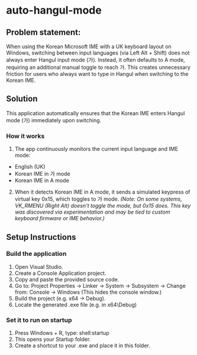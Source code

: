 # auto-hangul-mode

## Problem statement: 
When using the Korean Microsoft IME with a UK keyboard layout on Windows, switching between input languages (via Left Alt + Shift) does not always enter Hangul input mode (가). Instead, it often defaults to A mode, requiring an additional manual toggle to reach 가. This creates unnecessary friction for users who always want to type in Hangul when switching to the Korean IME.

## Solution
This application automatically ensures that the Korean IME enters Hangul mode (가) immediately upon switching.
### How it works
1. The app continuously monitors the current input language and IME mode:
- English (UK)
- Korean IME in 가 mode
- Korean IME in A mode
2. When it detects Korean IME in A mode, it sends a simulated keypress of virtual key 0x15, which toggles to 가 mode.
*(Note: On some systems, VK_RMENU (Right Alt) doesn't toggle the mode, but 0x15 does. This key was discovered via experimentation and may be tied to custom keyboard firmware or IME behavior.)*

## Setup Instructions
### Build the application
1. Open Visual Studio.
2. Create a Console Application project.
3. Copy and paste the provided source code.
4. Go to: Project Properties → Linker → System → Subsystem -> Change from: Console → Windows (This hides the console window.)
5. Build the project (e.g. x64 → Debug).
6. Locate the generated .exe file (e.g. in x64\Debug\)

### Set it to run on startup
1. Press Windows + R, type: shell:startup
2. This opens your Startup folder.
3. Create a shortcut to your .exe and place it in this folder.
